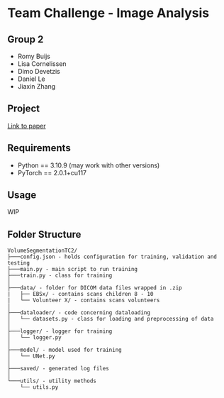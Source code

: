 # Team Challenge - Image Analysis

## Group 2

* Romy Buijs
* Lisa Cornelissen
* Dimo Devetzis
* Daniel Le
* Jiaxin Zhang

## Project 
[Link to paper]()

## Requirements

* Python == 3.10.9 (may work with other versions)
* PyTorch == 2.0.1+cu117

## Usage
WIP

## Folder Structure
```
VolumeSegmentationTC2/
├───config.json - holds configuration for training, validation and testing
├───main.py - main script to run training
├───train.py - class for training
│
├───data/ - folder for DICOM data files wrapped in .zip
|   ├── EBSx/ - contains scans children 8 - 10
|   └── Volunteer X/ - contains scans volunteers
│
├───dataloader/ - code concerning dataloading 
│   └── datasets.py - class for loading and preprocessing of data
│
├───logger/ - logger for training
│   └── logger.py
│
├───model/ - model used for training
│   └── UNet.py
│
├───saved/ - generated log files
│
└───utils/ - utility methods 
    └── utils.py
```
